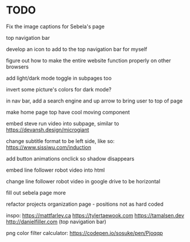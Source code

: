 # TODO

Fix the image captions for Sebela's page

top navigation bar

develop an icon to add to the top navigation bar for myself

figure out how to make the entire website function properly on other browsers

add light/dark mode toggle in subpages too

invert some picture's colors for dark mode?

in nav bar, add a search engine and up arrow to bring user to top of page

make home page top have cool moving component

embed steve run video into subpage, similar to https://devansh.design/microgiant

change subtitle format to be left side, like so: https://www.sissiwu.com/induction

add button animations onclick so shadow disappears

embed line follower robot video into html

change line follower robot video in google drive to be horizontal

fill out sebela page more

refactor projects organization page - positions not as hard coded


inspo:
https://mattfarley.ca
https://tylertaewook.com
https://tamalsen.dev
http://danielfiller.com (top navigation bar)


png color filter calculator: https://codepen.io/sosuke/pen/Pjoqqp






